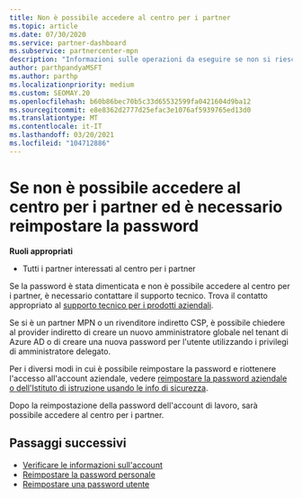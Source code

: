 ```yaml
---
title: Non è possibile accedere al centro per i partner
ms.topic: article
ms.date: 07/30/2020
ms.service: partner-dashboard
ms.subservice: partnercenter-mpn
description: "Informazioni sulle operazioni da eseguire se non si riesce ad accedere al centro per i partner: include informazioni sulla reimpostazione della password dell'account aziendale o della password dell'account dell'Istituto di istruzione se è stata dimenticata."
author: parthpandyaMSFT
ms.author: parthp
ms.localizationpriority: medium
ms.custom: SEOMAY.20
ms.openlocfilehash: b60b86bec70b5c33d65532599fa0421604d9ba12
ms.sourcegitcommit: e8e8362d2777d25efac3e1076af5939765ed13d0
ms.translationtype: MT
ms.contentlocale: it-IT
ms.lasthandoff: 03/20/2021
ms.locfileid: "104712886"
---
```

# <a name="if-you-cant-sign-into-partner-center-and-need-to-reset-your-password"></a>Se non è possibile accedere al centro per i partner ed è necessario reimpostare la password

**Ruoli appropriati**

- Tutti i partner interessati al centro per i partner

Se la password è stata dimenticata e non è possibile accedere al centro per i partner, è necessario contattare il supporto tecnico. Trova il contatto appropriato al [supporto tecnico per i prodotti aziendali](/microsoft-365/admin/contact-support-for-business-products). 

Se si è un partner MPN o un rivenditore indiretto CSP, è possibile chiedere al provider indiretto di creare un nuovo amministratore globale nel tenant di Azure AD o di creare una nuova password per l'utente utilizzando i privilegi di amministratore delegato. 

Per i diversi modi in cui è possibile reimpostare la password e riottenere l'accesso all'account aziendale, vedere [reimpostare la password aziendale o dell'Istituto di istruzione usando le info di sicurezza](/azure/active-directory/user-help/active-directory-passwords-update-your-own-password#how-to-change-your-password).

Dopo la reimpostazione della password dell'account di lavoro, sarà possibile accedere al centro per i partner. 

## <a name="next-steps"></a>Passaggi successivi

- [Verificare le informazioni sull'account](verification-responses.md)
- [Reimpostare la password personale](reset-my-pasword.md)
- [Reimpostare una password utente](reset-a-user-password.md)